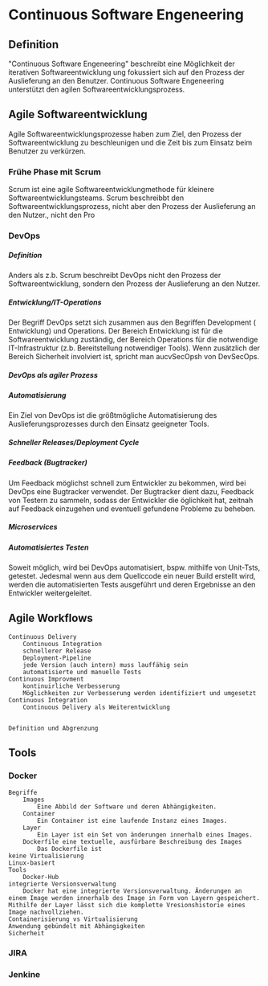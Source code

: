 # Continuous Software Engeneering

## Definition

"Continuous Software Engeneering" beschreibt eine Möglichkeit der iterativen Softwareentwicklung ung fokussiert sich auf den Prozess der Auslieferung an den Benutzer. Continuous Software Engeneering unterstützt den agilen Softwareentwicklungsprozess.

## Agile Softwareentwicklung

Agile Softwareentwicklungsprozesse haben zum Ziel, den Prozess der Softwareentwicklung zu beschleunigen und die Zeit bis zum Einsatz beim Benutzer zu verkürzen.

### Frühe Phase mit Scrum

Scrum ist eine agile Softwareentwicklungmethode für kleinere Softwareentwicklungsteams. Scrum beschreibbt den Softwareentwicklungsprozess, nicht aber den Prozess der Auslieferung an den Nutzer., nicht den Pro

### DevOps

##### Definition

Anders als  z.b. Scrum beschreibt DevOps nicht den Prozess der Softwareentwicklung, sondern den Prozess der Auslieferung an den Nutzer.

##### Entwicklung/IT-Operations

Der Begriff DevOps setzt sich zusammen aus den Begriffen Development ( Entwicklung) und Operations. Der Bereich Entwicklung ist für die Softwareentwicklung zuständig, der Bereich Operations für die notwendige IT-Infrastruktur (z.b. Bereitstellung notwendiger Tools). Wenn zusätzlich der Bereich Sicherheit involviert ist, spricht man aucvSecOpsh von DevSecOps.

##### DevOps als agiler Prozess
##### Automatisierung

Ein Ziel von DevOps ist die größtmögliche Automatisierung des Auslieferungsprozesses durch den Einsatz geeigneter Tools.

##### Schneller Releases/Deployment Cycle
##### Feedback (Bugtracker)

Um Feedback möglichst schnell zum Entwickler zu bekommen, wird bei DevOps eine Bugtracker verwendet. Der Bugtracker dient dazu, Feedback von Testern zu sammeln, sodass der Entwickler die öglichkeit hat, zeitnah auf Feedback einzugehen und eventuell gefundene Probleme zu beheben.
##### Microservices
##### Automatisiertes Testen

Soweit möglich, wird bei DevOps automatisiert, bspw. mithilfe von Unit-Tsts, getestet. Jedesmal wenn aus dem Quellccode ein neuer Build erstellt wird, werden die automatisierten Tests ausgeführt und deren Ergebnisse an den Entwickler weitergeleitet.


## Agile Workflows

	Continuous Delivery
		Continuous Integration
		schnellerer Release
		Deployment-Pipeline
		jede Version (auch intern) muss lauffähig sein
		automatisierte und manuelle Tests
	Continuous Improvment
		kontinuirliche Verbesserung
		Möglichkeiten zur Verbesserung werden identifiziert und umgesetzt
	Continuous Integration
		Continuous Delivery als Weiterentwicklung
		

	Definition und Abgrenzung
	
## Tools

### Docker
	Begriffe
		Images
			Eine Abbild der Software und deren Abhängigkeiten.
		Container
			Ein Container ist eine laufende Instanz eines Images.
		Layer
			Ein Layer ist ein Set von änderungen innerhalb eines Images.
		Dockerfile eine textuelle, ausfürbare Beschreibung des Images
			Das Dockerfile ist
	keine Virtualisierung
	Linux-basiert
	Tools
		Docker-Hub
	integrierte Versionsverwaltung
		Docker hat eine integrierte Versionsverwaltung. Änderungen an einem Image werden innerhalb des Image in Form von Layern gespeichert. Mithilfe der Layer lässt sich die komplette Vresionshistorie eines Image nachvollziehen.
	Containerisierung vs Virtualisierung
	Anwendung gebündelt mit Abhängigkeiten
	Sicherheit
	
	
### JIRA

### Jenkine
